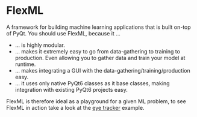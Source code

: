 # FlexML

A framework for building machine learning applications that is built on-top of PyQt. You should use FlexML, because it ...

- ... is highly modular.
- ... makes it extremely easy to go from data-gathering to training to production. Even allowing you to gather data and train your model at runtime.
- ... makes integrating a GUI with the data-gathering/training/production easy.
- ... it uses only native PyQt6 classes as it base classes, making integration with existing PyQt6 projects easy.

FlexML is therefore ideal as a playground for a given ML problem, to see FlexML in action take a look at the [eye tracker](./examples/eye_tracker/) example.
